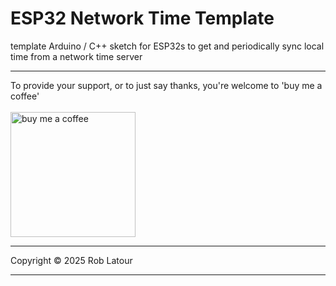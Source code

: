 # ESP32 Network Time Template

template Arduino / C++ sketch for ESP32s to get and periodically sync local time from a network time server

* * *

To provide your support, or to just say thanks, you're welcome to 'buy me a coffee'<br><br>
[<img alt="buy me  a coffee" width="200px" src="https://cdn.buymeacoffee.com/buttons/v2/default-blue.png" />](https://www.buymeacoffee.com/roblatour)
* * *
Copyright © 2025 Rob Latour
* * *   
